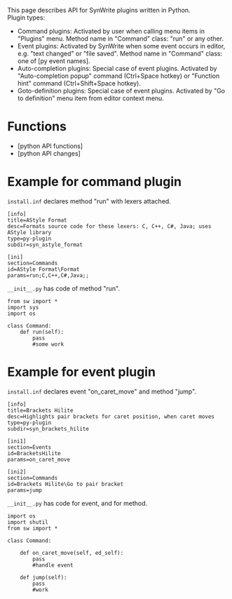 This page describes API for SynWrite plugins written in Python.  
Plugin types:

- Command plugins: Activated by user when calling menu items in "Plugins" menu. Method name in "Command" class: "run" or any other.
- Event plugins: Activated by SynWrite when some event occurs in editor, e.g. "text changed" or "file saved". Method name in "Command" class: one of [py event names].
- Auto-completion plugins: Special case of event plugins. Activated by "Auto-completion popup" command (Ctrl+Space hotkey) or "Function hint" command (Ctrl+Shift+Space hotkey).
- Goto-definition plugins: Special case of event plugins. Activated by "Go to definition" menu item from editor context menu.

Functions
=========

- [python API functions]
- [python API changes]

Example for command plugin
==========================

`install.inf` declares method "run" with lexers attached.

```
[info]
title=AStyle Format
desc=Formats source code for these lexers: C, C++, C#, Java; uses AStyle library
type=py-plugin
subdir=syn_astyle_format

[ini]
section=Commands
id=AStyle Format\Format
params=run;C,C++,C#,Java;;
```

`__init__.py` has code of method "run".

```
from sw import *
import sys
import os

class Command:
    def run(self):
        pass
        #some work
```


Example for event plugin
========================

`install.inf` declares event "on_caret_move" and method "jump".

```
[info]
title=Brackets Hilite
desc=Highlights pair brackets for caret position, when caret moves
type=py-plugin
subdir=syn_brackets_hilite

[ini1]
section=Events
id=BracketsHilite
params=on_caret_move

[ini2]
section=Commands
id=Brackets Hilite\Go to pair bracket
params=jump
```

`__init__.py` has code for event, and for method.

```
import os
import shutil
from sw import *

class Command:

    def on_caret_move(self, ed_self):
        pass
        #handle event
        
    def jump(self):
        pass
        #work
```

